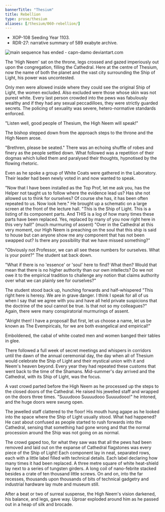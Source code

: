 ```yaml
---
bannerTitle: "Thesium" 
title: Rebellion 
type: prose/thesium
aliases: [/thesium/060-rebellion/]
---
```


<div class="data">

- XOP-108 Seeding Year 1103.  
- RDR-27: narrative summary of 589 exabyte archive.  

</div>

![main sequence has ended - capn-damo deviantart.com](/images/thesium/main-sequence-has-ended.jpg)

The 'High Neem' sat on the throne, legs crossed and gazed imperiously out upon
the congregation, filling the Cathedral. Here at the centre of Thesium, now the
name of both the planet and the vast city surrounding the Ship of Light, his
power was uncontested. 

Only men were allowed inside where they could see the original Ship of Light,
the women excluded. Also excluded were those whose skin was not purest white.
Every last person crowded into the pews was fabulously wealthy and if they had any
sexual peccadilloes, they were strictly guarded secrets. The policing of 
sexuality was severe, hetero-normative standards enforced. 

"Listen well, good people of Thesium, the High Neem will speak!"

The bishop stepped down from the approach steps to the throne and the High Neem
arose.

"Brethren, please be seated." There was an echoing shuffle of robes and finery
as the people settled down. What followed was a repetition of their dogmas which
lulled them and paralysed their thoughts, hypnotised by the flowing rhetoric.

Even as he spoke a group of White Coats were gathered in the Laboratory. Their
leader had been newly voted in and now wanted to speak.

"Now that I have been installed as the Top Prof, let me ask you, has the Helper
not taught us to follow where the evidence lead us? Has she not allowed us to
think for ourselves? Of course she has, it has been often repeated to us. Now
look here." He brought up a schematic on a large screen at the front of the
lecture hall. "This is the Ship of Light. This is a listing of its component
parts. And THIS is a log of how many times these parts have been replaced. Yes,
replaced by many of you now right here in this very hall!" (much murmuring of
assent) "Over in the Cathedral at this very moment, our High Neem is preaching
on the soul that this ship is said to house but can anyone show me any component
that has not been swapped out? Is there any possibility that we have missed
something?"

"Obviously not Professor, we can all see these numbers for ourselves. What is
your point?" The student sat back down.

"What if there is no 'essence' or 'soul' here to find? What then? Would that
mean that there is no higher authority than our own intellects? Do we not owe it
to the empirical tradition to challenge any notion that claims authority over
what we can plainly see for ourselves?"

The student stood back up, hunching forwards and half-whispered "This right here
is heresy. We are in grave danger. I think I speak for all of us when I say that
we agree with you and have all held private suspicions that the doctrine of the
soul cannot be true. Is that not so my colleagues?" Again, there were many
conspiratorial murmurings of assent.

"Alright then! I have a proposal! But first, let us choose a name, let us be
known as The Evempiricals, for we are both evangelical and empirical!"

Emboldened, the cabal of white coated men and women banged their tables in glee.

There followed a full week of secret meetings and whispers in corridors until
the dawn of the annual ceremonial day, the day when all of Thesium would
celebrate the Ship of Light and their mystical union with it and Neem's heaven
beyond. Every year they had repeated these customs that went back to the time of
the Shamans. Mid-summer's day arrived and the Cathedral, with its Ship of Light,
was the focus.

A vast crowd parted before the High Neem as he processed up the steps to the
closed doors of the Cathedral. He raised his jewelled staff and wrapped on the
doors three times. "Suuudooo Suuuudooo Suuuudooo!" he intoned, and the huge
doors were swung open.

The jewelled staff clattered to the floor! His mouth hung agape as he looked
into the space where the Ship of Light usually stood. What had happened? He cast
about confused as people started to rush forwards into the Cathedral, sensing
that something had gone wrong and that the normal procession around the Ship was
not going on as normal.

The crowd gaped too, for what they saw was that all the pews had been removed
and laid out on the expanse of Cathedral flagstones was every piece of the Ship
of Light! Each component lay in neat, separated rows, each with a little label
filled with technical details. Each label declaring how many times it had been
replaced. A three metre square of white heat-shield lay next to a series of
tungsten girders. A long coil of nano-febrite stacked besides a crate of ten
thousand little screws. On and on, into the far recesses, thousands upon
thousands of bits of technical gadgetry and industrial hardware lay mute and
museum still.

After a beat or two of surreal suspense, the High Neem's vision darkened, his
balance, and legs, gave way. Uproar exploded around him as he passed out in a
heap of silk and brocade.

